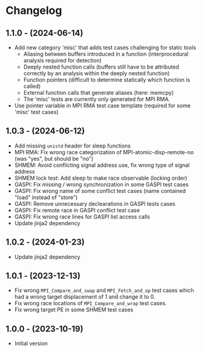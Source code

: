# Changelog

## 1.1.0 - (2024-06-14)

* Add new category 'misc' that adds test cases challenging for static tools
  * Aliasing between buffers introduced in a function (interprocedural analysis required for detection)
  * Deeply nested function calls (buffers still have to be attributed correctly by an analysis within the deeply nested function)
  * Function pointers (difficult to determine statically which function is called)
  * External function calls that generate aliases (here: memcpy)
  * The 'misc' tests are currently only generated for MPI RMA.
* Use pointer variable in MPI RMA test case template (required for some 'misc' test cases)

## 1.0.3 - (2024-06-12)

* Add missing `unistd` header for sleep functions
* MPI RMA: Fix wrong race categorization of MPI-atomic-disp-remote-no (was "yes", but should be "no")
* SHMEM: Avoid conflicting signal address use, fix wrong type of signal address
* SHMEM lock test: Add sleep to make race observable (locking order)
* GASPI: Fix missing / wrong synchronization in some GASPI test cases
* GASPI: Fix wrong name of some conflict test cases (name contained "load" instead of "store")
* GASPI: Remove unnecessary declearations in GASPI tests cases
* GASPI: Fix remote race in GASPI conflict test case
* GASPI: Fix wrong race lines for GASPI list access calls
* Update jinja2 dependency

## 1.0.2 - (2024-01-23)

* Update jinja2 dependency

## 1.0.1 - (2023-12-13)

* Fix wrong `MPI_Compare_and_swap` and `MPI_Fetch_and_op` test cases which had a wrong target displacement of 1 and change it to 0.
* Fix wrong race locations of `MPI_Compare_and_wrap` test cases.
* Fix wrong target PE in some SHMEM test cases

## 1.0.0 - (2023-10-19)

* Initial version
